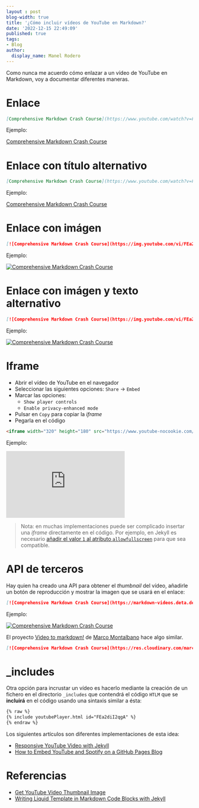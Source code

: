 ```yaml
---
layout : post
blog-width: true
title: '¿Cómo incluir vídeos de YouTube en Markdown?'
date: '2022-12-15 22:49:09'
published: true
tags:
- Blog
author:
  display_name: Manel Rodero
---
```


Como nunca me acuerdo cómo enlazar a un vídeo de YouTube en Markdown, voy a documentar diferentes maneras.

# Enlace

```markdown
[Comprehensive Markdown Crash Course](https://www.youtube.com/watch?v=FEa2diI2qgA)
```

Ejemplo:

[Comprehensive Markdown Crash Course](https://www.youtube.com/watch?v=FEa2diI2qgA)

# Enlace con título alternativo

```markdown
[Comprehensive Markdown Crash Course](https://www.youtube.com/watch?v=FEa2diI2qgA "Título alternativo")
```

Ejemplo:

[Comprehensive Markdown Crash Course](https://www.youtube.com/watch?v=FEa2diI2qgA "Título alternativo")

# Enlace con imágen

```markdown
[![Comprehensive Markdown Crash Course](https://img.youtube.com/vi/FEa2diI2qgA/mqdefault.jpg)](https://www.youtube.com/watch?v=FEa2diI2qgA)
```

Ejemplo:

[![Comprehensive Markdown Crash Course](https://img.youtube.com/vi/FEa2diI2qgA/mqdefault.jpg)](https://www.youtube.com/watch?v=FEa2diI2qgA)

# Enlace con imágen y texto alternativo

```markdown
[![Comprehensive Markdown Crash Course](https://img.youtube.com/vi/FEa2diI2qgA/mqdefault.jpg)](https://www.youtube.com/watch?v=FEa2diI2qgA "Título alternativo")
```

Ejemplo:

[![Comprehensive Markdown Crash Course](https://img.youtube.com/vi/FEa2diI2qgA/mqdefault.jpg)](https://www.youtube.com/watch?v=FEa2diI2qgA "Título alternativo")

# Iframe

* Abrir el vídeo de YouTube en el navegador
* Seleccionar las siguientes opciones: `Share` &rarr; `Embed`
* Marcar las opciones:
  * `Show player controls`
  * `Enable privacy-enhanced mode`
* Pulsar en `Copy` para copiar la *iframe*
* Pegarla en el código

```html
<iframe width="320" height="180" src="https://www.youtube-nocookie.com/embed/FEa2diI2qgA" title="YouTube video player" frameborder="0" allow="accelerometer; autoplay; clipboard-write; encrypted-media; gyroscope; picture-in-picture" allowfullscreen="1"></iframe>
```

Ejemplo:

<iframe width="320" height="180" src="https://www.youtube-nocookie.com/embed/FEa2diI2qgA" title="YouTube video player" frameborder="0" allow="accelerometer; autoplay; clipboard-write; encrypted-media; gyroscope; picture-in-picture" allowfullscreen="1"></iframe>

> Nota: en muchas implementaciones puede ser complicado insertar una _iframe_ directamente en el código. Por ejemplo, en Jekyll es necesario [añadir el valor `1` al atributo `allowfullscreen`](https://stackoverflow.com/a/12273878) para que sea compatible.

# API de terceros

Hay quien ha creado una API para obtener el _thumbnail_ del vídeo, añadirle un botón de reproducción y mostrar la imagen que se usará en el enlace:

```markdown
[![Comprehensive Markdown Crash Course](https://markdown-videos.deta.dev/youtube/FEa2diI2qgA)](https://www.youtube.com/watch?v=FEa2diI2qgA)
```

Ejemplo:

[![Comprehensive Markdown Crash Course](https://markdown-videos.deta.dev/youtube/FEa2diI2qgA)](https://www.youtube.com/watch?v=FEa2diI2qgA)

El proyecto [Video to markdown!](https://video-to-markdown.marcomontalbano.com/) de [Marco Montalbano](https://www.marcomontalbano.com/) hace algo similar.

```markdown
[![Comprehensive Markdown Crash Course](https://res.cloudinary.com/marcomontalbano/image/upload/v1671144387/video_to_markdown/images/youtube--FEa2diI2qgA-c05b58ac6eb4c4700831b2b3070cd403.jpg)](https://www.youtube.com/watch?v=FEa2diI2qgA "Comprehensive Markdown Crash Course")
```

# _includes

Otra opción para incrustar un vídeo es hacerlo mediante la creación de un fichero en el directorio `_includes` que contendrá el código `HTLM` que se **incluirá** en el código usando una sintaxis similar a ésta:

```markdown
{% raw %}
{% include youtubePlayer.html id="FEa2diI2qgA" %}
{% endraw %}
```

Los siguientes artículos son diferentes implementaciones de esta idea:

* [Responsive YouTube Video with Jekyll](https://www.chunkhang.com/blog/responsive-youtube-video-with-jekyll)
* [How to Embed YouTube and Spotify on a GitHub Pages Blog](https://thisisa.blog/how-to-embed-media-github-pages)

# Referencias

* [Get YouTube Video Thumbnail Image](https://www.systoolsgroup.com/get-youtube-video-thumbnail-images/)
* [Writing Liquid Template in Markdown Code Blocks with Jekyll](https://ozzieliu.com/2016/04/26/writing-liquid-template-in-markdown-with-jekyll/)
